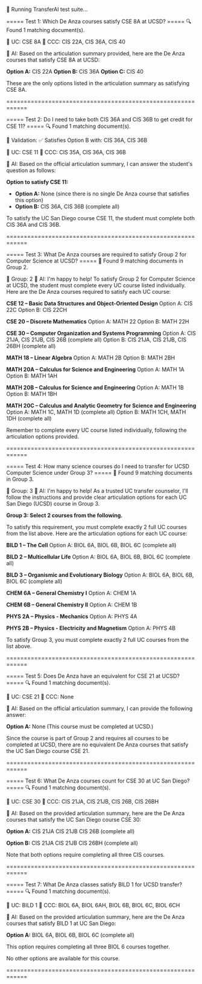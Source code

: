 🧪 Running TransferAI test suite...

===== Test 1: Which De Anza courses satisfy CSE 8A at UCSD? =====
🔍 Found 1 matching document(s).

📘 UC: CSE 8A
📗 CCC: CIS 22A, CIS 36A, CIS 40

🧠 AI: Based on the articulation summary provided, here are the De Anza courses that satisfy CSE 8A at UCSD:

**Option A:** CIS 22A
**Option B:** CIS 36A
**Option C:** CIS 40

These are the only options listed in the articulation summary as satisfying CSE 8A.

============================================================

===== Test 2: Do I need to take both CIS 36A and CIS 36B to get credit for CSE 11? =====
🔍 Found 1 matching document(s).

🧠 Validation: ✅ Satisfies Option B with: CIS 36A, CIS 36B 

📘 UC: CSE 11
📗 CCC: CIS 35A, CIS 36A, CIS 36B

🧠 AI: Based on the official articulation summary, I can answer the student's question as follows:

**Option to satisfy CSE 11:**

* **Option A:** None (since there is no single De Anza course that satisfies this option)
* **Option B:** CIS 36A, CIS 36B (complete all)

To satisfy the UC San Diego course CSE 11, the student must complete both CIS 36A and CIS 36B.

============================================================

===== Test 3: What De Anza courses are required to satisfy Group 2 for Computer Science at UCSD? =====
🔎 Found 9 matching documents in Group 2.

📘 Group: 2
🧠 AI: I'm happy to help! To satisfy Group 2 for Computer Science at UCSD, the student must complete every UC course listed individually. Here are the De Anza courses required to satisfy each UC course:

**CSE 12 – Basic Data Structures and Object-Oriented Design**
Option A: CIS 22C
Option B: CIS 22CH

**CSE 20 – Discrete Mathematics**
Option A: MATH 22
Option B: MATH 22H

**CSE 30 – Computer Organization and Systems Programming**
Option A: CIS 21JA, CIS 21JB, CIS 26B (complete all)
Option B: CIS 21JA, CIS 21JB, CIS 26BH (complete all)

**MATH 18 – Linear Algebra**
Option A: MATH 2B
Option B: MATH 2BH

**MATH 20A – Calculus for Science and Engineering**
Option A: MATH 1A
Option B: MATH 1AH

**MATH 20B – Calculus for Science and Engineering**
Option A: MATH 1B
Option B: MATH 1BH

**MATH 20C – Calculus and Analytic Geometry for Science and Engineering**
Option A: MATH 1C, MATH 1D (complete all)
Option B: MATH 1CH, MATH 1DH (complete all)

Remember to complete every UC course listed individually, following the articulation options provided.

============================================================

===== Test 4: How many science courses do I need to transfer for UCSD Computer Science under Group 3? =====
🔎 Found 9 matching documents in Group 3.

📘 Group: 3
🧠 AI: I'm happy to help! As a trusted UC transfer counselor, I'll follow the instructions and provide clear articulation options for each UC San Diego (UCSD) course in Group 3.

**Group 3: Select 2 courses from the following.**

To satisfy this requirement, you must complete exactly 2 full UC courses from the list above. Here are the articulation options for each UC course:

**BILD 1 – The Cell**
Option A: BIOL 6A, BIOL 6B, BIOL 6C (complete all)

**BILD 2 – Multicellular Life**
Option A: BIOL 6A, BIOL 6B, BIOL 6C (complete all)

**BILD 3 – Organismic and Evolutionary Biology**
Option A: BIOL 6A, BIOL 6B, BIOL 6C (complete all)

**CHEM 6A – General Chemistry I**
Option A: CHEM 1A

**CHEM 6B – General Chemistry II**
Option A: CHEM 1B

**PHYS 2A – Physics - Mechanics**
Option A: PHYS 4A

**PHYS 2B – Physics - Electricity and Magnetism**
Option A: PHYS 4B

To satisfy Group 3, you must complete exactly 2 full UC courses from the list above.

============================================================

===== Test 5: Does De Anza have an equivalent for CSE 21 at UCSD? =====
🔍 Found 1 matching document(s).

📘 UC: CSE 21
📗 CCC: None

🧠 AI: Based on the official articulation summary, I can provide the following answer:

**Option A:** None (This course must be completed at UCSD.)

Since the course is part of Group 2 and requires all courses to be completed at UCSD, there are no equivalent De Anza courses that satisfy the UC San Diego course CSE 21.

============================================================

===== Test 6: What De Anza courses count for CSE 30 at UC San Diego? =====
🔍 Found 1 matching document(s).

📘 UC: CSE 30
📗 CCC: CIS 21JA, CIS 21JB, CIS 26B, CIS 26BH

🧠 AI: Based on the provided articulation summary, here are the De Anza courses that satisfy the UC San Diego course CSE 30:

**Option A:**
CIS 21JA
CIS 21JB
CIS 26B (complete all)

**Option B:**
CIS 21JA
CIS 21JB
CIS 26BH (complete all)

Note that both options require completing all three CIS courses.

============================================================

===== Test 7: What De Anza classes satisfy BILD 1 for UCSD transfer? =====
🔍 Found 1 matching document(s).

📘 UC: BILD 1
📗 CCC: BIOL 6A, BIOL 6AH, BIOL 6B, BIOL 6C, BIOL 6CH

🧠 AI: Based on the provided articulation summary, here are the De Anza courses that satisfy BILD 1 at UC San Diego:

**Option A:** BIOL 6A, BIOL 6B, BIOL 6C (complete all)

This option requires completing all three BIOL 6 courses together.

No other options are available for this course.

============================================================